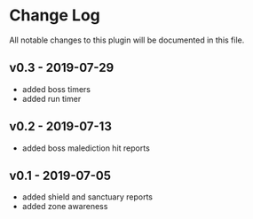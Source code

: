 # Change Log
All notable changes to this plugin will be documented in this file.

## v0.3 - 2019-07-29
- added boss timers
- added run timer

## v0.2 - 2019-07-13
- added boss malediction hit reports

## v0.1 - 2019-07-05
- added shield and sanctuary reports
- added zone awareness